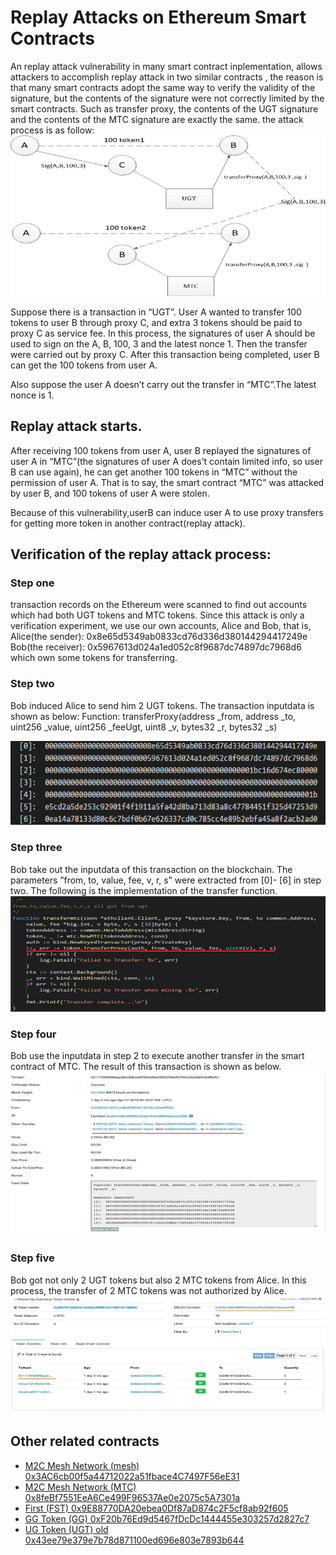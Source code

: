 #  Replay Attacks on Ethereum Smart Contracts
An replay attack vulnerability in many smart contract inplementation, allows attackers to accomplish replay attack in two similar contracts , the reason is that many smart contracts adopt the same way to verify the validity of the signature, but the contents of the signature were not correctly limited by the smart contracts. Such as transfer proxy, the contents of the  UGT signature and the contents of the MTC signature are exactly the same. the attack process is as follow:
![attack process](./img/p1.png)

Suppose there is a transaction in “UGT”. User A wanted to transfer 100 tokens to user B through proxy C, and extra 3 tokens should be paid to proxy C as service fee. In this process, the signatures of user A should be used to sign on the A, B, 100, 3 and the latest nonce 1. Then the transfer were carried out by proxy C. After this transaction being completed, user B can get the 100 tokens from user A. 

Also suppose the user A doesn’t carry out the transfer in “MTC”.The latest nonce is 1.
## Replay attack starts.

After receiving 100 tokens from user A, user B replayed the signatures of user A in “MTC”(the signatures of user A does’t contain limited info, so user B can use again), he can get another 100 tokens in “MTC” without the permission of user A. That is to say, the smart contract “MTC” was attacked by user B, and 100 tokens of user A were stolen.

 Because of this vulnerability,userB can induce user A to use proxy transfers for getting more token in another contract(replay attack).
## Verification of the replay attack process:

### Step one
transaction records on the Ethereum were scanned to find out accounts which had both UGT tokens and MTC tokens. 
Since this attack is only a verification experiment, we use our own accounts, Alice and Bob, that is,
Alice(the sender): 0x8e65d5349ab0833cd76d336d380144294417249e
Bob(the receiver): 0x5967613d024a1ed052c8f9687dc74897dc7968d6
which own some tokens for transferring.

###  Step two
  Bob induced Alice to send him 2 UGT tokens. The transaction inputdata is shown as below:
Function: transferProxy(address _from, address _to, uint256 _value, uint256 _feeUgt, uint8 _v, bytes32 _r, bytes32 _s)

![step two](./img/p2.png)

### Step three
  Bob take out the inputdata of this transaction on the blockchain. The parameters ”from, to, value, fee, v, r, s” were extracted from [0]- [6] in step two. The following is the implementation of the transfer function. 
  ![step three](./img/p3.png)

### Step four
  Bob use the inputdata in step 2 to execute another transfer in the smart contract of MTC. The result of this transaction is shown as below.
  ![step four](./img/p4.png)

###  Step five
  Bob got not only 2 UGT tokens but also 2 MTC tokens from Alice. In this process, the transfer of 2 MTC tokens was not authorized by Alice.
   ![step five](./img/p5.png)
## Other related contracts

* [ M2C Mesh Network (mesh) 0x3AC6cb00f5a44712022a51fbace4C7497F56eE31](https://etherscan.io/address/0x3AC6cb00f5a44712022a51fbace4C7497F56eE31#code)
* [ M2C Mesh Network (MTC) 0x8feBf7551EeA6Ce499F96537Ae0e2075c5A7301a](https://etherscan.io/address/0x8feBf7551EeA6Ce499F96537Ae0e2075c5A7301a#code)
* [ First (FST) 0x9E88770DA20ebea0Df87aD874c2F5cf8ab92f605](https://etherscan.io/address/0x9E88770DA20ebea0Df87aD874c2F5cf8ab92f605#code)
* [GG Token (GG) 0xF20b76Ed9d5467fDcDc1444455e303257d2827c7](https://etherscan.io/address/0xF20b76Ed9d5467fDcDc1444455e303257d2827c7#code)
* [UG Token (UGT) old 0x43ee79e379e7b78d871100ed696e803e7893b644](https://etherscan.io/address/0x43ee79e379e7b78d871100ed696e803e7893b644#code)
